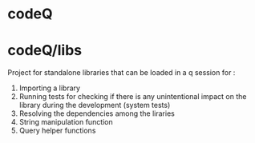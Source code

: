 # codeQ

# codeQ/libs

Project for standalone libraries that can be loaded in a q session for :

1. Importing a library
2. Running tests for checking if there is any unintentional impact on the library during the development (system tests)
3. Resolving the dependencies among the liraries
4. String manipulation function
5. Query helper functions
